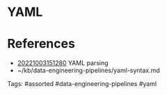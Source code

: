 # YAML

# References
- [20221003151280](/zet/20221003151280/README.md) YAML parsing
- ~/kb/data-engineering-pipelines/yaml-syntax.md

Tags:
    #assorted #data-engineering-pipelines #yaml
